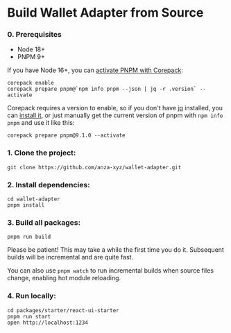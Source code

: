 # Build Wallet Adapter from Source

### 0. Prerequisites

* Node 18+
* PNPM 9+

If you have Node 16+, you can [activate PNPM with Corepack](https://pnpm.io/installation#using-corepack):
```shell
corepack enable
corepack prepare pnpm@`npm info pnpm --json | jq -r .version` --activate
```

Corepack requires a version to enable, so if you don't have [jq](https://stedolan.github.io/jq/) installed, you can [install it](https://formulae.brew.sh/formula/jq), or just manually get the current version of pnpm with `npm info pnpm` and use it like this:
```shell
corepack prepare pnpm@9.1.0 --activate
```

### 1. Clone the project:
```shell
git clone https://github.com/anza-xyz/wallet-adapter.git
```

### 2. Install dependencies:
```shell
cd wallet-adapter
pnpm install
```

### 3. Build all packages:
```shell
pnpm run build
```
Please be patient! This may take a while the first time you do it. Subsequent builds will be incremental and are quite fast.

You can also use `pnpm watch` to run incremental builds when source files change, enabling hot module reloading.

### 4. Run locally:
```shell
cd packages/starter/react-ui-starter
pnpm run start
open http://localhost:1234
```
